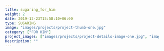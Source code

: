 ```yaml
---
title: sugaring_for_him
weight: 2
date: 2019-12-23T15:58:10+06:00
type: SUGARING
image: "images/projects/project-thumb-one.jpg"
category: ["FOR HIM"]
project_images: ["images/projects/project-details-image-one.jpg", "images/projects/project-details-image-two.jpg"]
Description: ""
---
```

